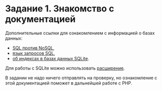 # Задание 1. Знакомство с документацией

Дополнительные ссылки для ознакомлением с информацией о базах данных:

* [SQL против NoSQL](https://habr.com/ru/company/ruvds/blog/324936/),
* [язык запросов SQL](https://htmlacademy.ru/tutorial/php/sql),
* [об индексах в базах данных SQLite](https://zametkinapolyah.ru/zametki-o-mysql/chast-11-7-indeksy-v-bazax-dannyx-sqlite-indeksaciya-tablic-v-sqlite3-algoritm-b-dereva-v-bazax-dannyx.html).

Для работы с SQLite можно использовать [расширение](https://marketplace.visualstudio.com/items?itemName=alexcvzz.vscode-sqlite).

В задании не надо ничего отправлять на проверку, но ознакомление с этой документацией поможет в дальнейшей работе с PHP.
